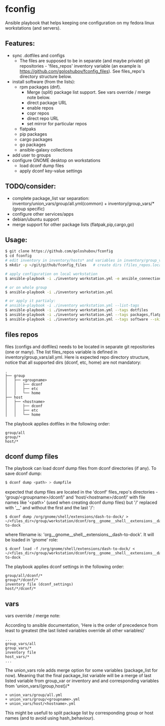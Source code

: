 # fconfig
Ansible playbook that helps keeping one configuration on my fedora linux workstations (and servers).

## Features:
- sync .dotfiles and configs
  - The files are supposed to be in separate (and maybe private) git repositories - 'files_repos' inventory variable (an example is https://github.com/goloshubov/fconfig_files). See files_repo's directory structure below.
- install software (from the lists):
  - rpm packages (dnf). 
    - Merge (split) package list support. See vars override / merge note below.
    - direct package URL
    - enable repos
    - copr repos
    - direct repo URL
    - set mirror for particular repos
  - flatpaks
  - pip packages
  - cargo packages
  - go packages
  - ansible-galaxy collections
- add user to groups
- configure GNOME desktop on workstations 
  - load dconf dump files
  - apply dconf key-value settings

## TODO/consider:
- complete package_list var separation: inventory/union_vars/group/all.yml(common) + inventory/group_vars/*(group specific)
- configure other services/apps
- debian/ubuntu support
- merge support for other package lists (flatpak,pip,cargo,go)

## Usage:
```bash
$ git clone https://github.com/goloshubov/fconfig
$ cd fconfig
# edit inventory in inventory/hosts* and variables in inventory/group_vars/*, inventory/union_vars/*
$ mkdir -p ~/git/github/fconfig_files   # create dirs (files_repos.localpath variables)

# apply configuration on local workstation
$ ansible-playbook -i ./inventory workstation.yml -e ansible_connection=local --limit $(hostname)

# or on whole group
$ ansible-playbook -i ./inventory workstation.yml

# or apply it partialy:
# ansible-playbook -i ./inventory workstation.yml --list-tags
$ ansible-playbook -i ./inventory workstation.yml --tags dotfiles
$ ansible-playbook -i ./inventory workstation.yml --tags packages,flatpaks
$ ansible-playbook -i ./inventory workstation.yml --tags software --skip-tags cargo
```

## files repos
files (configs and dotfiles) needs to be located in separate git repositories (one or many). The list files_repos variable is defined in inventory/group_vars/all.yml. Here is expected repo directory structure, notice that all supported dirs (dconf, etc, home) are not mandatory:
```
.
├── group
│   ├── <groupname>
│   │   ├── dconf
│   │   ├── etc
│   │   └── home
├── host
│   ├── <hostname>
│   │   ├── dconf
│   │   ├── etc
│   │   └── home
```
The playbook applies dotfiles in the following order:
```
group/all
group/*
host/*
```

## dconf dump files

The playbook can load dconf dump files from dconf directories (if any). To save dconf dump:
```bash
$ dconf dump <path> > dumpfile
```
expected that dump files are located in the 'dconf' files_repo's directories - 'group/\<groupname\>/dconf/' and 'host/\<hostname\>/dconf/' with file names like '\<path\>' (used when creating dconf dump files) but '/' replaced with '__' and without the first and the last '/'\:
```
$ dconf dump /org/gnome/shell/extensions/dash-to-dock/ > ~/<files_dir>/group/workstation/dconf/org__gnome__shell__extensions__dash-to-dock
```
where filename is: 'org__gnome__shell__extensions__dash-to-dock'. It will be loaded in 'gnome' role:
```
$ dconf load -f /org/gnome/shell/extensions/dash-to-dock/ < ~/<files_dir>/group/workstation/dconf/org__gnome__shell__extensions__dash-to-dock
```
The playbook applies dconf settings in the following order:
```
group/all/dconf/*
group/*/dconf/*
inventory file (dconf_settings)
host/*/dconf/*
```


## vars 
vars override / merge note:

According to ansible documentation,
'Here is the order of precedence from least to greatest (the last listed variables override all other variables)'
```
...
group_vars/all
group_vars/*
inventory file
host_vars/*
...
```

The union_vars role adds merge option for some variables (package_list for now).
Meaning that the final package_list variable will be a merge of last listed variable from group_var or inventory and and corresponding variables from 'union_vars/{group,host}/*
```
+ union_vars/group/all.yml
+ union_vars/group/<groupname>.yml
+ union_vars/host/<hostname>.yml
```

This might be usefull to split package list by corresponding group or host names (and to avoid using hash_behaviour).

